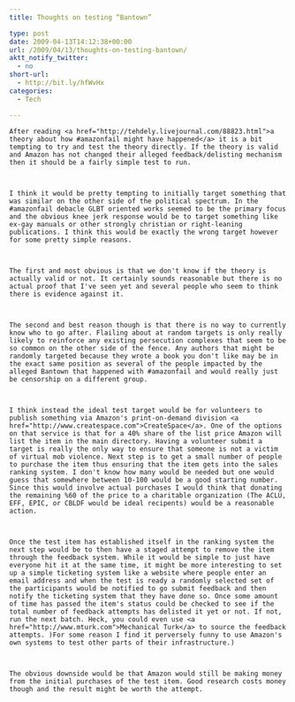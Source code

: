 ```yaml
---
title: Thoughts on testing “Bantown”

type: post
date: 2009-04-13T14:12:38+00:00
url: /2009/04/13/thoughts-on-testing-bantown/
aktt_notify_twitter:
  - no
short-url:
  - http://bit.ly/hfWvHx
categories:
  - Tech

---
```

<div class='microid-mailto+http:sha1:95320beb549516ea207e63685366c2c540f6126e'>
  
    After reading <a href="http://tehdely.livejournal.com/88823.html">a theory about how #amazonfail might have happened</a> it is a bit tempting to try and test the theory directly. If the theory is valid and Amazon has not changed their alleged feedback/delisting mechanism then it should be a fairly simple test to run.
  
  
  
    I think it would be pretty tempting to initially target something that was similar on the other side of the political spectrum. In the #amazonfail debacle GLBT oriented works seemed to be the primary focus and the obvious knee jerk response would be to target something like ex-gay manuals or other strongly christian or right-leaning publications. I think this would be exactly the wrong target however for some pretty simple reasons.
  
  
  
    The first and most obvious is that we don't know if the theory is actually valid or not. It certainly sounds reasonable but there is no actual proof that I've seen yet and several people who seem to think there is evidence against it.
  
  
  
    The second and best reason though is that there is no way to currently know who to go after. Flailing about at random targets is only really likely to reinforce any existing persecution complexes that seem to be so common on the other side of the fence. Any authors that might be randomly targeted because they wrote a book you don't like may be in the exact same position as several of the people impacted by the alleged Bantown that happened with #amazonfail and would really just be censorship on a different group.
  
  
  
    I think instead the ideal test target would be for volunteers to publish something via Amazon's print-on-demand division <a href="http://www.createspace.com">CreateSpace</a>. One of the options on that service is that for a 40% share of the list price Amazon will list the item in the main directory. Having a volunteer submit a target is really the only way to ensure that someone is not a victim of virtual mob violence. Next step is to get a small number of people to purchase the item thus ensuring that the item gets into the sales ranking system. I don't know how many would be needed but one would guess that somewhere between 10-100 would be a good starting number. Since this would involve actual purchases I would think that donating the remaining %60 of the price to a charitable organization (The ACLU, EFF, EPIC, or CBLDF would be ideal recipents) would be a reasonable action.
  
  
  
    Once the test item has established itself in the ranking system the next step would be to then have a staged attempt to remove the item through the feedback system. While it would be simple to just have everyone hit it at the same time, it might be more interesting to set up a simple ticketing system like a website where people enter an email address and when the test is ready a randomly selected set of the participants would be notified to go submit feedback and then notify the ticketing system that they have done so. Once some amount of time has passed the item's status could be checked to see if the total number of feedback attempts has delisted it yet or not. If not, run the next batch. Heck, you could even use <a href="http://www.mturk.com">Mechanical Turk</a> to source the feedback attempts. )For some reason I find it perversely funny to use Amazon's own systems to test other parts of their infrastructure.)
  
  
  
    The obvious downside would be that Amazon would still be making money from the initial purchases of the test item. Good research costs money though and the result might be worth the attempt.
  
